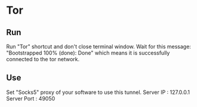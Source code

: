 # Tor

## Run

Run "Tor" shortcut and don't close terminal window.
Wait for this message:
"Bootstrapped 100% (done): Done"
which means it is successfully connected to the tor network.

## Use

Set "Socks5" proxy of your software to use this tunnel.
Server IP : 127.0.0.1
Server Port : 49050
